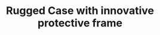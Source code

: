 ---
layout: project
active: false
permalink: /case_rugged/
title: "Rugged Case with innovative protective frame"
client:
description: "Thin, stylish and inexpensive (to produce) iPhone case has unique frame design that gives strong protection to the most fragile part of the iPhone."
challenge: "The most breakable area of an iPhone is at the edges of its glass. Most of the rugged cases on the market are bulky with multiple parts or use special materials that make it expensive. The goal was to create patentable, inexpensive and slim but rugged case."
result: "We created an innovative case that has an \"air bubble\" around the edge of the glass. The impact is dispersed to the firmer areas of the phone and through the triangular pattern on the back. This creates a hidden but very powerful protection for the phone."
services:
 - "researchh (market, rugged products, rugged fashion)"
 - "ideation"
 - "3D CAD"
main_image: "/assets/images/projects/case_rugged/main.jpg"
images:
 - "/assets/images/projects/case_rugged/01.jpg"
 - "/assets/images/projects/case_rugged/02.jpg"
 - "/assets/images/projects/case_rugged/03.jpg"
 - "/assets/images/projects/case_rugged/04.jpg"
---